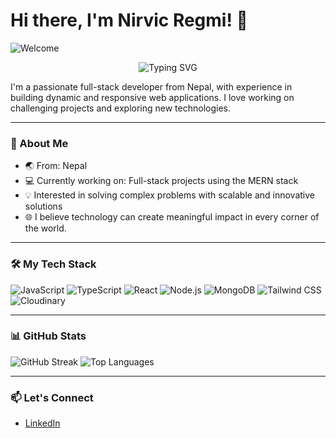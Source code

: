 # Hi there, I'm Nirvic Regmi! 👋

![Welcome](https://media.giphy.com/media/l3q2K5jinAlChoCLS/giphy.gif)
<p align="center">
  <img src="https://readme-typing-svg.herokuapp.com?font=Fira+Code&duration=4000&pause=1000&color=FF5733&width=900&lines=Every+day+is+a+step+forward+in+the+journey+of+growth.;Consistency+builds+greatness." alt="Typing SVG" />
</p>



I'm a passionate full-stack developer from Nepal, with experience in building dynamic and responsive web applications. I love working on challenging projects and exploring new technologies.

---

### 🚀 About Me
- 🌏 From: Nepal
- 💻 Currently working on: Full-stack projects using the MERN stack
- 💡 Interested in solving complex problems with scalable and innovative solutions
- 🌐 I believe technology can create meaningful impact in every corner of the world.

---

### 🛠 My Tech Stack
![JavaScript](https://img.shields.io/badge/-JavaScript-05122A?style=flat&logo=javascript)
![TypeScript](https://img.shields.io/badge/-TypeScript-05122A?style=flat&logo=typescript)
![React](https://img.shields.io/badge/-React-05122A?style=flat&logo=react)
![Node.js](https://img.shields.io/badge/-Node.js-05122A?style=flat&logo=node.js)
![MongoDB](https://img.shields.io/badge/-MongoDB-05122A?style=flat&logo=mongodb)
![Tailwind CSS](https://img.shields.io/badge/-Tailwind%20CSS-05122A?style=flat&logo=tailwind-css)
![Cloudinary](https://img.shields.io/badge/-Cloudinary-05122A?style=flat&logo=cloudinary)

---

### 📊 GitHub Stats
![GitHub Streak](https://github-readme-streak-stats.herokuapp.com/?user=nirvicregmi&theme=radical)
![Top Languages](https://github-readme-stats.vercel.app/api/top-langs/?username=NirvicRegmi&layout=compact&theme=radical)


---

### 📫 Let's Connect
- [LinkedIn](https://www.linkedin.com/in/nirvic-regmi-412499259/)
